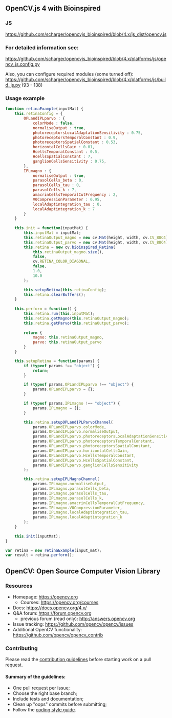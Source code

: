 ## OpenCV.js 4 with Bioinspired
### JS
https://github.com/scharger/opencvjs_bioinspired/blob/4.x/js_dist/opencv.js

### For detailed information see:
https://github.com/scharger/opencvjs_bioinspired/blob/4.x/platforms/js/opencv_js.config.py

Also, you can configure required modules (some turned off):
https://github.com/scharger/opencvjs_bioinspired/blob/4.x/platforms/js/build_js.py (93 - 138)

### Usage example
```js
function retinaExample(inputMat) {
	this.retinaConfig = {
		OPLandIPLparvo : {
			colorMode : false,
			normaliseOutput : true,
			photoreceptorsLocalAdaptationSensitivity : 0.75,
			photoreceptorsTemporalConstant : 0.9,
			photoreceptorsSpatialConstant : 0.53,
			horizontalCellsGain : 0.01,
			HcellsTemporalConstant : 0.5,
			HcellsSpatialConstant : 7,
			ganglionCellsSensitivity : 0.75,
		}, 
		IPLmagno : {
			normaliseOutput : true,
			parasolCells_beta : 0,
			parasolCells_tau : 0,
			parasolCells_k : 7,
			amacrinCellsTemporalCutFrequency : 2,
			V0CompressionParameter : 0.95,
			localAdaptintegration_tau : 0,
			localAdaptintegration_k : 7
		}
	}
	
	this.init = function(inputMat) {
		this.inputMat = inputMat;
		this.retinaOutput_magno = new cv.Mat(height, width, cv.CV_8UC4);
		this.retinaOutput_parvo = new cv.Mat(height, width, cv.CV_8UC4);
		this.retina = new cv.bioinspired_Retina(
			this.retinaOutput_magno.size(),
			false,
			cv.RETINA_COLOR_DIAGONAL,
			false,
			1.0,
			10.0
		);

		this.setupRetina(this.retinaConfig);
		this.retina.clearBuffers();
	}
	
	this.perform = function() {
		this.retina.run(this.inputMat);
		this.retina.getMagno(this.retinaOutput_magno);
		this.retina.getParvo(this.retinaOutput_parvo);
		
		return {
			magno: this.retinaOutput_magno,
			parvo: this.retinaOutput_parvo
		}
	}

	this.setupRetina = function(params) {
		if (typeof params !== "object") {
			return;
		}

		if (typeof params.OPLandIPLparvo !== "object") {
			params.OPLandIPLparvo = {};
		}

		if (typeof params.IPLmagno !== "object") {
			params.IPLmagno = {};
		}

		this.retina.setupOPLandIPLParvoChannel(
			params.OPLandIPLparvo.colorMode,
			params.OPLandIPLparvo.normaliseOutput,
			params.OPLandIPLparvo.photoreceptorsLocalAdaptationSensitivity,
			params.OPLandIPLparvo.photoreceptorsTemporalConstant,
			params.OPLandIPLparvo.photoreceptorsSpatialConstant,
			params.OPLandIPLparvo.horizontalCellsGain,
			params.OPLandIPLparvo.HcellsTemporalConstant,
			params.OPLandIPLparvo.HcellsSpatialConstant,
			params.OPLandIPLparvo.ganglionCellsSensitivity
		);

		this.retina.setupIPLMagnoChannel(
			params.IPLmagno.normaliseOutput,
			params.IPLmagno.parasolCells_beta,
			params.IPLmagno.parasolCells_tau,
			params.IPLmagno.parasolCells_k,
			params.IPLmagno.amacrinCellsTemporalCutFrequency,
			params.IPLmagno.V0CompressionParameter,
			params.IPLmagno.localAdaptintegration_tau,
			params.IPLmagno.localAdaptintegration_k
		);
	}
	
	this.init(inputMat);
}

var retina = new retinaExample(input_mat);
var result = retina.perform();
````



## OpenCV: Open Source Computer Vision Library

### Resources

* Homepage: <https://opencv.org>
  * Courses: <https://opencv.org/courses>
* Docs: <https://docs.opencv.org/4.x/>
* Q&A forum: <https://forum.opencv.org>
  * previous forum (read only): <http://answers.opencv.org>
* Issue tracking: <https://github.com/opencv/opencv/issues>
* Additional OpenCV functionality: <https://github.com/opencv/opencv_contrib> 


### Contributing

Please read the [contribution guidelines](https://github.com/opencv/opencv/wiki/How_to_contribute) before starting work on a pull request.

#### Summary of the guidelines:

* One pull request per issue;
* Choose the right base branch;
* Include tests and documentation;
* Clean up "oops" commits before submitting;
* Follow the [coding style guide](https://github.com/opencv/opencv/wiki/Coding_Style_Guide).
